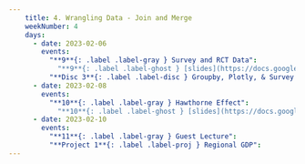 ```yaml
---
    title: 4. Wrangling Data - Join and Merge
    weekNumber: 4
    days:
      - date: 2023-02-06
        events:
          "**9**{: .label .label-gray } Survey and RCT Data":
            "**9**{: .label .label-ghost } [slides](https://docs.google.com/presentation/d/1WrouKjnDDaEQTiuXLtEToMqzG8Kt4D2fXNiw3OpFLCM/edit?usp=sharing) • video"
          "**Disc 3**{: .label .label-disc } Groupby, Plotly, & Survey Design ([slides](https://docs.google.com/presentation/d/1zsvSWzPZiroPg6VNo4pyyvw7HjeZSc3n9cn8DvFFRRw/edit?usp=sharing)) ([video](https://kaltura.berkeley.edu/media/ECON+148%2C+DIS+102+%28Spring+2023%29/1_59qq1gen/288222162)) ([supp. reading](https://www.pnas.org/doi/epdf/10.1073/pnas.1000776108))":
      - date: 2023-02-08
        events:
          "**10**{: .label .label-gray } Hawthorne Effect":
            "**10**{: .label .label-ghost } [slides](https://docs.google.com/presentation/d/152PVBFCpWKA3Re1tpWyBzKrgE6MgmtzH-IRuntFu5rI/edit?usp=sharing) • video • code: [Survey Data](https://datahub.berkeley.edu/hub/user-redirect/git-pull?repo=https%3A%2F%2Fgithub.com%2FUCB-Econ-148%2Fsp23-student&branch=main&urlpath=lab%2Ftree%2Fsp23-student%2Flec%2Flec4-2%2FLec4_2.ipynb)"
      - date: 2023-02-10
        events:
          "**11**{: .label .label-gray } Guest Lecture":
          "**Project 1**{: .label .label-proj } Regional GDP":         
---
```

